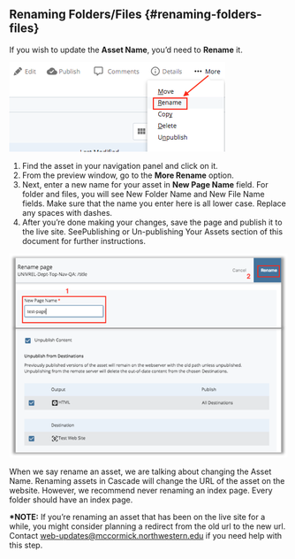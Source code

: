 ## Renaming Folders/Files {#renaming-folders-files}

If you wish to update the **Asset Name**, you’d need to **Rename** it.

![](/assets/117.png)

1. Find the asset in your navigation panel and click on it.
2. From the preview window, go to the **More Rename** option.
3. Next, enter a new name for your asset in **New Page Name** field. For folder and files, you will see New Folder Name and New File Name fields. Make sure that the name you enter here is all lower case. Replace any spaces with dashes.
4. After you’re done making your changes, save the page and publish it to the live site. SeePublishing or Un-publishing Your Assets section of this document for further instructions.

![](/assets/118.png)

When we say rename an asset, we are talking about changing the Asset Name. Renaming assets in Cascade will change the URL of the asset on the website. However, we recommend never renaming an index page. Every folder should have an index page.

**\*NOTE:** If you’re renaming an asset that has been on the live site for a while, you might consider planning a redirect from the old url to the new url. Contact web-updates@mccormick.northwestern.edu if you need help with this step.

